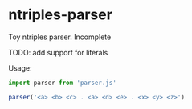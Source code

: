 # ntriples-parser
Toy ntriples parser. Incomplete

TODO: add support for literals

Usage:
```javascript 
import parser from 'parser.js'

parser('<a> <b> <c> . <a> <d> <e> . <x> <y> <z>')

```
